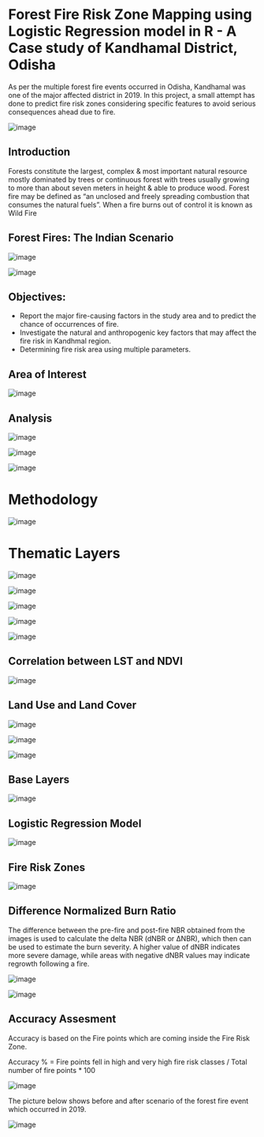 # Forest Fire Risk Zone Mapping using Logistic Regression model in R - A Case study of Kandhamal District, Odisha​

As per the multiple forest fire events occurred in Odisha, Kandhamal was one of the major affected district in 2019. In this project, a small attempt has done to predict fire risk zones considering specific features to avoid serious consequences ahead due to fire.

![image](https://github.com/vaishnaviadhav/Forest-Fire-Risk-Zone-Mapping/assets/71253152/df6e9f4a-b775-480e-9ab4-9435bed479ad)

## Introduction

Forests constitute the largest, complex & most important natural resource mostly dominated by trees or continuous forest with trees usually growing to more than about seven meters in height & able to produce wood.​
Forest fire may be defined as “an unclosed and freely spreading combustion  that  consumes  the  natural  fuels”.​
When a fire burns out of control it is known as Wild Fire​

## Forest Fires: The Indian Scenario

![image](https://github.com/vaishnaviadhav/Forest-Fire-Risk-Zone-Mapping/assets/71253152/3a3a16dd-e506-439b-b075-ae8b2e77ace4)

![image](https://github.com/vaishnaviadhav/Forest-Fire-Risk-Zone-Mapping/assets/71253152/6a9b9b86-1f6f-49b2-841b-fd3a34c6d2e4)

## Objectives:

- Report the major fire-causing factors in the study area and to predict the chance of occurrences of fire.
- Investigate the natural and anthropogenic key factors that may affect the fire risk in Kandhmal region.
- Determining fire risk area using multiple parameters.

## Area of Interest

![image](https://github.com/vaishnaviadhav/Forest-Fire-Risk-Zone-Mapping/assets/71253152/e4b2fbe9-c5fe-42c3-b9cc-d4a7a33a08dc)

## Analysis

![image](https://github.com/vaishnaviadhav/Forest-Fire-Risk-Zone-Mapping/assets/71253152/4ee15e9c-88ca-4c6b-82c2-f1e23007abe3)

![image](https://github.com/vaishnaviadhav/Forest-Fire-Risk-Zone-Mapping/assets/71253152/1a1b9fe7-6c68-4aaa-ac20-8ce7cfd11b80)

![image](https://github.com/vaishnaviadhav/Forest-Fire-Risk-Zone-Mapping/assets/71253152/f6510320-c489-4633-9fb6-98784b10100d)

# Methodology

![image](https://github.com/vaishnaviadhav/Forest-Fire-Risk-Zone-Mapping/assets/71253152/57770aaa-f303-46cb-b011-b9638e0945c0)

# Thematic Layers

![image](https://github.com/vaishnaviadhav/Forest-Fire-Risk-Zone-Mapping/assets/71253152/bf624abc-76bf-4283-859e-92c47ca88dc1)

![image](https://github.com/vaishnaviadhav/Forest-Fire-Risk-Zone-Mapping/assets/71253152/3b49f563-e305-4b1e-b248-cae7991cc6b6)

![image](https://github.com/vaishnaviadhav/Forest-Fire-Risk-Zone-Mapping/assets/71253152/d7fad0cf-8211-4cbe-82de-8cb67c7c46c6)

![image](https://github.com/vaishnaviadhav/Forest-Fire-Risk-Zone-Mapping/assets/71253152/193d6b31-2a98-4012-b6eb-3f14b3702f03)

![image](https://github.com/vaishnaviadhav/Forest-Fire-Risk-Zone-Mapping/assets/71253152/d6f8e122-bfe3-40a3-a503-97439890bedf)

## Correlation between LST and NDVI

![image](https://github.com/vaishnaviadhav/Forest-Fire-Risk-Zone-Mapping/assets/71253152/aff783a8-9197-480d-9ab7-cefc81a070db)

## Land Use and Land Cover

![image](https://github.com/vaishnaviadhav/Forest-Fire-Risk-Zone-Mapping/assets/71253152/50a9b61b-9fe3-40ba-82b0-b5c68d47f5d5)

![image](https://github.com/vaishnaviadhav/Forest-Fire-Risk-Zone-Mapping/assets/71253152/4252ecef-95c1-4b86-b9d6-0729ea336d4a)

![image](https://github.com/vaishnaviadhav/Forest-Fire-Risk-Zone-Mapping/assets/71253152/0bcee25e-b185-49ec-b553-e53259ad0edf)

## Base Layers

![image](https://github.com/vaishnaviadhav/Forest-Fire-Risk-Zone-Mapping/assets/71253152/349547d3-3d4d-43fd-a1cc-1078e4e78add)

## Logistic Regression Model

![image](https://github.com/vaishnaviadhav/Forest-Fire-Risk-Zone-Mapping/assets/71253152/cecd59c2-811e-4b7c-96c9-2f3e2a9c37f7)

## Fire Risk Zones

![image](https://github.com/vaishnaviadhav/Forest-Fire-Risk-Zone-Mapping/assets/71253152/d6e76dfb-3d6b-48f8-9221-1b03c4a82a5e)

## Difference Normalized Burn Ratio

The difference between the pre-fire and post-fire NBR obtained from the images is used to calculate the delta NBR (dNBR or ∆NBR), which then can be used to estimate the burn severity. A higher value of dNBR indicates more severe damage, while areas with negative dNBR values may indicate regrowth following a fire.

![image](https://github.com/vaishnaviadhav/Forest-Fire-Risk-Zone-Mapping/assets/71253152/517141fb-431b-4b09-a35e-3465fabf140e)

![image](https://github.com/vaishnaviadhav/Forest-Fire-Risk-Zone-Mapping/assets/71253152/cea2c386-7289-4a99-a2a4-4b2cdc566fd4)

## Accuracy Assesment

Accuracy is based on the Fire points which are coming inside the Fire Risk Zone.

Accuracy % = Fire points fell in high and very high fire risk classes / Total number of fire points * 100

![image](https://github.com/vaishnaviadhav/Forest-Fire-Risk-Zone-Mapping/assets/71253152/7534fd86-d5f7-48bc-8010-54eaab108a9d)

The picture below shows before and after scenario of the forest fire event which occurred in 2019.

![image](https://github.com/vaishnaviadhav/Forest-Fire-Risk-Zone-Mapping/assets/71253152/a6e85e69-1e81-4e08-8a9f-6b486e7972f1)







